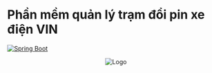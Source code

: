 # Phần mềm quản lý trạm đổi pin xe điện VIN
[![Spring Boot](https://img.shields.io/badge/Spring%20Boot-6DB33F?logo=Spring&logoColor=white&style=flat-square)](https://spring.io/)
<p align="center">
  <img src="https://github.com/user-attachments/assets/9006e978-eb81-4323-b0d8-285023d23424" alt="Logo">
</p>
